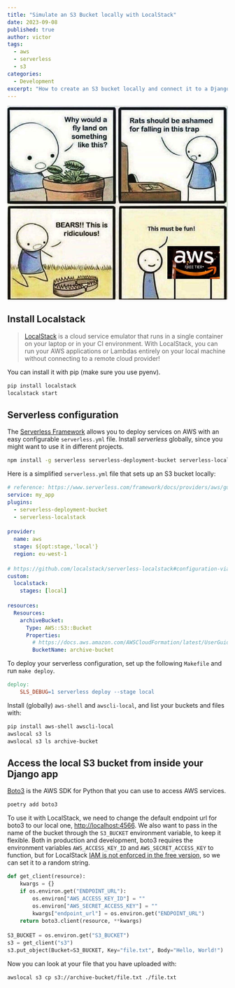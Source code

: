 ```yaml
---
title: "Simulate an S3 Bucket locally with LocalStack"
date: 2023-09-08
published: true
author: victor
tags:
  - aws
  - serverless
  - s3
categories:
  - Development
excerpt: "How to create an S3 bucket locally and connect it to a Django application"
---
```


![aws meme, bear trap, fly trap](/images/aws-meme.png)

## Install Localstack

> [LocalStack](https://docs.localstack.cloud/getting-started/) is a cloud service emulator that runs in a single container on your laptop or in your CI environment. With LocalStack, you can run your AWS applications or Lambdas entirely on your local machine without connecting to a remote cloud provider!

You can install it with pip (make sure you use pyenv).

```bash
pip install localstack
localstack start
```

## Serverless configuration

The [Serverless Framework](https://www.serverless.com/framework/docs/getting-started) allows you to deploy services on AWS with an easy configurable `serverless.yml` file.
Install *serverless* globally, since you might want to use it in different projects.

```bash
npm install -g serverless serverless-deployment-bucket serverless-localstack
```

Here is a simplified `serverless.yml` file that sets up an S3 bucket locally:

```yaml
# reference: https://www.serverless.com/framework/docs/providers/aws/guide/serverless.yml
service: my_app
plugins:
  - serverless-deployment-bucket
  - serverless-localstack

provider:
  name: aws
  stage: ${opt:stage,'local'}
  region: eu-west-1

# https://github.com/localstack/serverless-localstack#configuration-via-serverlessyml
custom:
  localstack:
    stages: [local]

resources:
  Resources:
    archiveBucket:
      Type: AWS::S3::Bucket
      Properties:
        # https://docs.aws.amazon.com/AWSCloudFormation/latest/UserGuide/aws-properties-s3-bucket.html
        BucketName: archive-bucket

```

To deploy your serverless configuration, set up the following `Makefile` and run `make deploy`.

```makefile
deploy:
	SLS_DEBUG=1 serverless deploy --stage local
```

Install (globally) `aws-shell` and `awscli-local`, and list your buckets and files with:

```bash
pip install aws-shell awscli-local
awslocal s3 ls
awslocal s3 ls archive-bucket
```

## Access the local S3 bucket from inside your Django app

[Boto3](https://boto3.amazonaws.com/v1/documentation/api/latest/index.html) is the AWS SDK for Python that you can use to access AWS services.

```bash
poetry add boto3
```

To use it with LocalStack, we need to change the default endpoint url for boto3 to our local one, [http://localhost:4566](http://localhost:4566).
We also want to pass in the name of the bucket through the `S3_BUCKET` environment variable, to keep it flexible.
Both in production and development, boto3 requires the environment variables `AWS_ACCESS_KEY_ID` and `AWS_SECRET_ACCESS_KEY` to function,
but for LocalStack [IAM is not enforced in the free version](https://docs.localstack.cloud/user-guide/aws/iam/#enforcing-iam-policies), so we can set it to a random string.

```python
def get_client(resource):
    kwargs = {}
    if os.environ.get("ENDPOINT_URL"):
        os.environ["AWS_ACCESS_KEY_ID"] = ""
        os.environ["AWS_SECRET_ACCESS_KEY"] = ""
        kwargs["endpoint_url"] = os.environ.get("ENDPOINT_URL")
    return boto3.client(resource, **kwargs)

S3_BUCKET = os.environ.get("S3_BUCKET")
s3 = get_client("s3")
s3.put_object(Bucket=S3_BUCKET, Key="file.txt", Body="Hello, World!")
```

Now you can look at your file that you have uploaded with:

```bash
awslocal s3 cp s3://archive-bucket/file.txt ./file.txt
```

